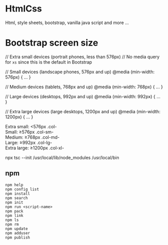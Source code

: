 # HtmlCss
Html, style sheets, bootstrap, vanilla java script and more ...

# Bootstrap screen size

// Extra small devices (portrait phones, less than 576px)
// No media query for `xs` since this is the default in Bootstrap

// Small devices (landscape phones, 576px and up)
@media (min-width: 576px) { ... }

// Medium devices (tablets, 768px and up)
@media (min-width: 768px) { ... }

// Large devices (desktops, 992px and up)
@media (min-width: 992px) { ... }

// Extra large devices (large desktops, 1200px and up)
@media (min-width: 1200px) { ... }


Extra small: <576px .col-  
Small: ≥576px .col-sm-  
Medium: ≥768px .col-md-  
Large: ≥992px .col-lg-  
Extra large: ≥1200px .col-xl-  

npx tsc --init
/usr/local/lib/node_modules
/usr/local/bin



## npm
    npm help
    npm config list
    npm install
    npm search
    npm init
    npm run <script-name>
    npm pack
    npm link
    npm ls
    npm rm
    npm update
    npm adduser
    npm publish
    
